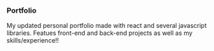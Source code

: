 ### Portfolio

My updated personal portfolio made with react and several javascript libraries. Featues front-end and back-end projects as well as my skills/experience!!